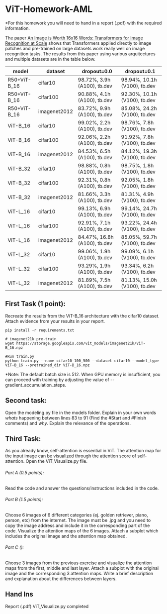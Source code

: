 # ViT-Homework-AML

*For this homework you will need to hand in a report (.pdf) with the required information. 

The paper [An Image is Worth 16x16 Words: Transformers for Image Recognition at Scale](https://arxiv.org/abs/2010.11929) shows that Transformers applied directly to image patches and pre-trained on large datasets work really well on image recognition tasks. The results from this paper using various arquitectures and multiple datasets are in the table below. 

| model	| dataset	| dropout=0.0	| dropout=0.1 |
| --- | --- | --- | --- |
|R50+ViT-B_16 |	cifar10 |	98.72%, 3.9h (A100), tb.dev	| 98.94%, 10.1h (V100), tb.dev |
|R50+ViT-B_16	| cifar100 |	90.88%, 4.1h (A100), tb.dev	| 92.30%, 10.1h (V100), tb.dev |
|R50+ViT-B_16	|imagenet2012|	83.72%, 9.9h (A100), tb.dev|	85.08%, 24.2h (V100), tb.dev|
|ViT-B_16|	cifar10|	99.02%, 2.2h (A100), tb.dev	|98.76%, 7.8h (V100), tb.dev|
|ViT-B_16|	cifar100|	92.06%, 2.2h (A100), tb.dev|	91.92%, 7.8h (V100), tb.dev|
|ViT-B_16	|imagenet2012|	84.53%, 6.5h (A100), tb.dev|	84.12%, 19.3h (V100), tb.dev|
|ViT-B_32	|cifar10	|98.88%, 0.8h (A100), tb.dev	|98.75%, 1.8h (V100), tb.dev|
|ViT-B_32	|cifar100	|92.31%, 0.8h (A100), tb.dev	|92.05%, 1.8h (V100), tb.dev|
|ViT-B_32	|imagenet2012|	81.66%, 3.3h (A100), tb.dev|	81.31%, 4.9h (V100), tb.dev|
|ViT-L_16	|cifar10	|99.13%, 6.9h (A100), tb.dev	|99.14%, 24.7h (V100), tb.dev|
|ViT-L_16	|cifar100	|92.91%, 7.1h (A100), tb.dev	|93.22%, 24.4h (V100), tb.dev|
|ViT-L_16	|imagenet2012|	84.47%, 16.8h (A100), tb.dev|	85.05%, 59.7h (V100), tb.dev|
|ViT-L_32	|cifar10	|99.06%, 1.9h (A100), tb.dev	|99.09%, 6.1h (V100), tb.dev|
|ViT-L_32	|cifar100	|93.29%, 1.9h (A100), tb.dev	|93.34%, 6.2h (V100), tb.dev|
|ViT-L_32	|imagenet2012|	81.89%, 7.5h (A100), tb.dev|	81.13%, 15.0h (V100), tb.dev|

## First Task (1 point):

Recreate the results from the ViT-B_16 architecture with the cifar10 dataset. Attach evidence from your results in your report.

```
pip install -r requirements.txt

# imagenet21k pre-train
wget https://storage.googleapis.com/vit_models/imagenet21k/ViT-B_16.npz

#Run train.py
python train.py --name cifar10-100_500 --dataset cifar10 --model_type ViT-B_16 --pretrained_dir ViT-B_16.npz
```

*Note: The default batch size is 512. When GPU memory is insufficient, you can proceed with training by adjusting the value of --gradient_accumulation_steps.

## Second task:

Open the modeling.py file in the models folder. Explain in your own words *whats* happening between lines 83 to 91 (Find the #Start and #Finish comments) and *why*. Explain the relevance of the operations.  

## Third Task:

As you already know, self-attention is essential in ViT. The attention map for the input image can be visualized through the attention score of self-attention. Open the ViT_Visualize.py file. 

###### Part A (0.5 points):

Read the code and answer the questions/instructions included in the code. 

###### Part B (1.5 points):

Choose 6 images of 6 different categories (ej. golden retriever, piano, person, etc) from the internet. The image must be .jpg and you need to copy the image address and include it in the corresponding part of the code. Visualize the attention maps of the 6 images. Attach a subplot which includes the original image and the attention map obtained. 

###### Part C ():

Choose 3 images from the previous exercise and visualize the attention maps from the first, middle and last layer. Attach a subplot with the original image and the corresponding 3 attention maps. Write a brief description and explanation about the differences between layers. 

## Hand Ins
Report (.pdf)
ViT_Visualize.py completed

